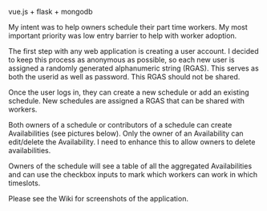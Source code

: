 vue.js + flask + mongodb

My intent was to help owners schedule their part time workers. My most important priority was low entry barrier to help with worker adoption.

The first step with any web application is creating a user account. I decided to keep this process as anonymous as possible, so each new user is assigned a randomly generated alphanumeric string (RGAS). This serves as both the userid as well as password. This RGAS should not be shared.

Once the user logs in, they can create a new schedule or add an existing schedule. New schedules are assigned a RGAS that can be shared with workers.

Both owners of a schedule or contributors of a schedule can create Availabilities (see pictures below). Only the owner of an Availability can edit/delete the Availability. I need to enhance this to allow owners to delete availabilities.

Owners of the schedule will see a table of all the aggregated Availabilities and can use the checkbox inputs to mark which workers can work in which timeslots.

Please see the Wiki for screenshots of the application.
